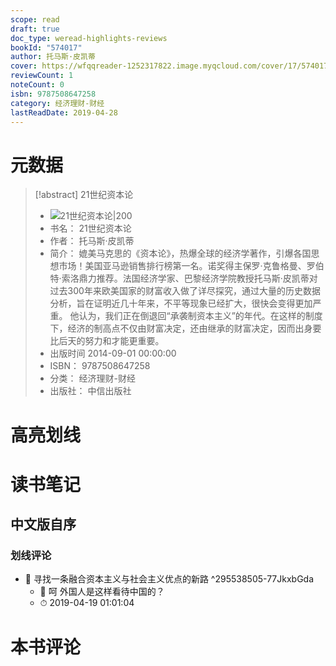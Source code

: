 ```yaml
---
scope: read
draft: true
doc_type: weread-highlights-reviews
bookId: "574017"
author: 托马斯·皮凯蒂
cover: https://wfqqreader-1252317822.image.myqcloud.com/cover/17/574017/t7_574017.jpg
reviewCount: 1
noteCount: 0
isbn: 9787508647258
category: 经济理财-财经
lastReadDate: 2019-04-28
---
```

# 元数据
> [!abstract] 21世纪资本论
> - ![ 21世纪资本论|200](https://wfqqreader-1252317822.image.myqcloud.com/cover/17/574017/t7_574017.jpg)
> - 书名： 21世纪资本论
> - 作者： 托马斯·皮凯蒂
> - 简介： 媲美马克思的《资本论》，热爆全球的经济学著作，引爆各国思想市场！美国亚马逊销售排行榜第一名。诺奖得主保罗·克鲁格曼、罗伯特·索洛鼎力推荐。法国经济学家、巴黎经济学院教授托马斯·皮凯蒂对过去300年来欧美国家的财富收入做了详尽探究，通过大量的历史数据分析，旨在证明近几十年来，不平等现象已经扩大，很快会变得更加严重。 他认为，我们正在倒退回“承袭制资本主义”的年代。在这样的制度下，经济的制高点不仅由财富决定，还由继承的财富决定，因而出身要比后天的努力和才能更重要。
> - 出版时间 2014-09-01 00:00:00
> - ISBN： 9787508647258
> - 分类： 经济理财-财经
> - 出版社： 中信出版社

# 高亮划线

# 读书笔记

## 中文版自序

### 划线评论
- 📌 寻找一条融合资本主义与社会主义优点的新路  ^295538505-77JkxbGda
    - 💭 呵 外国人是这样看待中国的？
    - ⏱ 2019-04-19 01:01:04
   
# 本书评论
